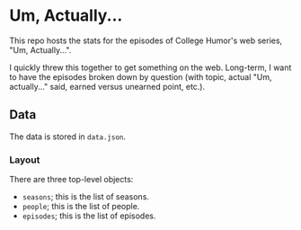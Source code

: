 # Um, Actually...
This repo hosts the stats for the episodes of College Humor's web series, "Um, Actually...".

I quickly threw this together to get something on the web.
Long-term, I want to have the episodes broken down by question (with topic, actual "Um, actually..." said, earned versus unearned point, etc.).

## Data
The data is stored in `data.json`.

### Layout
There are three top-level objects:

* `seasons`; this is the list of seasons.
* `people`; this is the list of people.
* `episodes`; this is the list of episodes.
